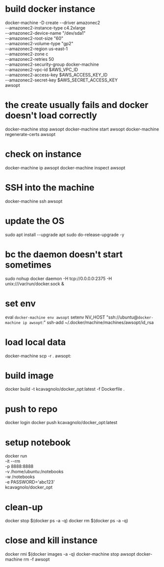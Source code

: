 # build docker instance
docker-machine -D create --driver amazonec2 \
--amazonec2-instance-type c4.2xlarge \
--amazonec2-device-name "/dev/sda1" \
--amazonec2-root-size "60" \
--amazonec2-volume-type "gp2" \
--amazonec2-region us-east-1 \
--amazonec2-zone c \
--amazonec2-retries 50 \
--amazonec2-security-group docker-machine \
--amazonec2-vpc-id $AWS_VPC_ID \
--amazonec2-access-key $AWS_ACCESS_KEY_ID \
--amazonec2-secret-key $AWS_SECRET_ACCESS_KEY \
awsopt

# the create usually fails and docker doesn't load correctly
docker-machine stop awsopt
docker-machine start awsopt
docker-machine regenerate-certs awsopt

# check on instance
docker-machine ip awsopt
docker-machine inspect awsopt

# SSH into the machine
docker-machine ssh awsopt

# update the OS
sudo apt install --upgrade apt
sudo do-release-upgrade -y

# bc the daemon doesn't start sometimes
sudo nohup docker daemon -H tcp://0.0.0.0:2375 -H unix:///var/run/docker.sock &

# set env
eval `docker-machine env awsopt`
setenv NV_HOST "ssh://ubuntu@`docker-machine ip awsopt`:"
ssh-add ~/.docker/machine/machines/awsopt/id_rsa

# load local data
docker-machine scp -r . awsopt:

# build image
docker build -t kcavagnolo/docker_opt:latest -f Dockerfile .

# push to repo
docker login
docker push kcavagnolo/docker_opt:latest

# setup notebook
docker run \
 -it --rm \
 -p 8888:8888 \
 -v /home/ubuntu:/notebooks \
 -w /notebooks \
 -e PASSWORD='abc123' \
 kcavagnolo/docker_opt

# clean-up
docker stop $(docker ps -a -q)
docker rm $(docker ps -a -q)

# close and kill instance
docker rmi $(docker images -a -q)
docker-machine stop awsopt
docker-machine rm -f awsopt
